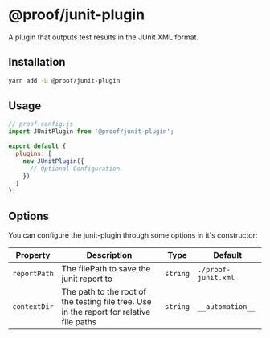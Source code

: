 # @proof/junit-plugin

A plugin that outputs test results in the JUnit XML format.

## Installation

```bash
yarn add -D @proof/junit-plugin
```

## Usage

```javascript
// proof.config.js
import JUnitPlugin from '@proof/junit-plugin';

export default {
  plugins: [
    new JUnitPlugin({
      // Optional Configuration
    })
  ]
};
```

## Options

You can configure the junit-plugin through some options in it's constructor:

| Property     | Description                                                                              | Type     | Default             |
| ------------ | ---------------------------------------------------------------------------------------- | -------- | ------------------- |
| `reportPath` | The filePath to save the junit report to                                                 | `string` | `./proof-junit.xml` |
| `contextDir` | The path to the root of the testing file tree. Use in the report for relative file paths | `string` | `__automation__`    |

